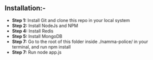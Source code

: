 ## Installation:-

* **Step 1:** Install Git and clone this repo in your local system
* **Step 2:** Install NodeJs and NPM
* **Step 4:** Install Redis
* **Step 5:** Install MongoDB
* **Step 7:** Go to the root of this folder inside ./namma-police/ in your terminal, and run npm install
* **Step 7:** Run node app.js
